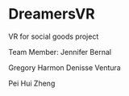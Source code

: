 # DreamersVR


VR for social goods project

Team Member:
Jennifer Bernal

Gregory Harmon
Denisse Ventura

Pei Hui Zheng
